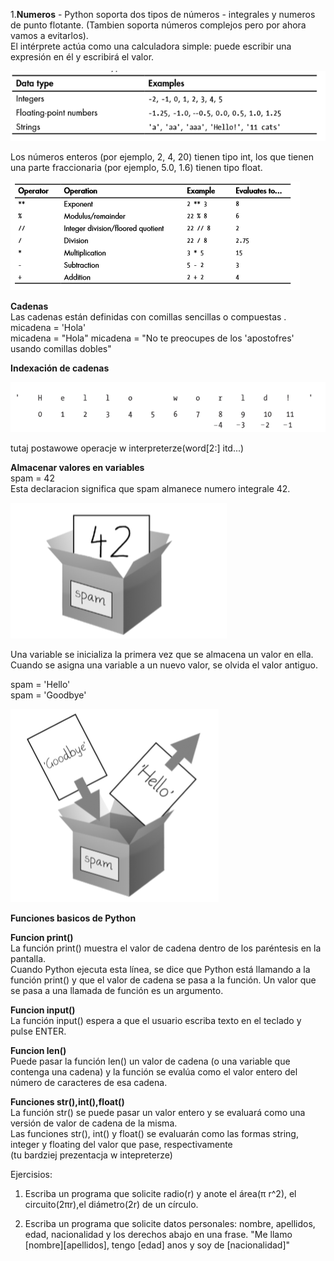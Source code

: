 ﻿1.**Numeros** -  Python soporta dos tipos de números - integrales y numeros de punto flotante. (Tambien soporta números complejos pero por ahora vamos a evitarlos).  
 El intérprete actúa como una calculadora simple: puede escribir una expresión en él y escribirá el valor. 
 
 
![](data_types.png)

 
Los números enteros (por ejemplo, 2, 4, 20) tienen tipo int, los que tienen una parte fraccionaria (por ejemplo, 5.0, 1.6) tienen tipo float.


![](arythemetical_operators.png)


**Cadenas**  
Las cadenas están definidas con comillas sencillas o compuestas  .
micadena = 'Hola'  
micadena = "Hola"
micadena = "No te preocupes de los 'apostofres' usando comillas dobles"  


**Indexación de cadenas**

![](string_indexes.png)
 

tutaj postawowe operacje w interpreterze(word[2:] itd...)



**Almacenar valores en variables**  
 spam = 42   
Esta declaracion significa que spam almanece numero integrale 42.
 

![](variable_box.png)


Una variable se inicializa la primera vez que se almacena un valor en ella. Cuando se asigna una variable a un nuevo valor, se olvida el valor antiguo.

spam = 'Hello'  
spam = 'Goodbye'  

![](variable_box_2.png)


**Funciones basicos de Python**  

**Funcion print()**  
La función print() muestra el valor de cadena dentro de los paréntesis en la pantalla.  
Cuando Python ejecuta esta línea, se dice que Python está llamando a la función print() y que el valor de cadena se pasa a la función. Un valor que se pasa a una llamada de función es un argumento.

**Funcion input()**  
La función input() espera a que el usuario escriba texto en el teclado y pulse ENTER.

**Funcion len()**  
Puede pasar la función len() un valor de cadena (o una variable que contenga una cadena) y la función se evalúa como el valor entero del número de caracteres de esa cadena.  

**Funciones str(),int(),float()**  
La función str() se puede pasar un valor entero y se evaluará como una versión de valor de cadena de la misma.  
Las funciones str(), int() y float() se evaluarán como las formas string, integer y floating del valor que pase, respectivamente  
(tu bardziej prezentacja w intepreterze)

Ejercisios:
1. Escriba un programa que solicite radio(r) y anote el área(π r^2), el circuito(2πr),el diámetro(2r) de un círculo.

2. Escriba un programa que solicite datos personales: nombre, apellidos, edad, nacionalidad y los derechos abajo en una frase.
"Me llamo [nombre][apellidos], tengo [edad] anos y soy de [nacionalidad]"






















